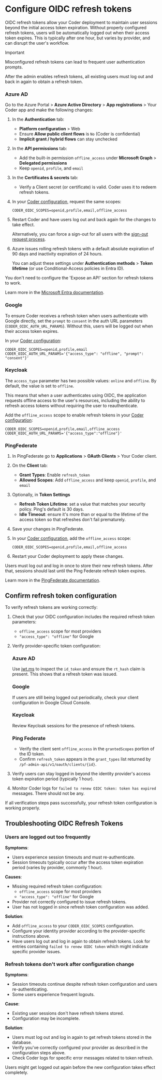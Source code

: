 # Configure OIDC refresh tokens

OIDC refresh tokens allow your Coder deployment to maintain user sessions beyond the initial access token expiration.
Without properly configured refresh tokens, users will be automatically logged out when their access token expires.
This is typically after one hour, but varies by provider, and can disrupt the user's workflow.

> [!IMPORTANT]
> Misconfigured refresh tokens can lead to frequent user authentication prompts.
>
> After the admin enables refresh tokens, all existing users must log out and back in again to obtain a refresh token.

<div class="tabs">

<!-- markdownlint-disable MD001 -->

### Azure AD

Go to the Azure Portal > **Azure Active Directory** > **App registrations** > Your Coder app and make the following changes:

1. In the **Authentication** tab:

   - **Platform configuration** > Web
   - Ensure **Allow public client flows** is `No` (Coder is confidential)
   - **Implicit grant / hybrid flows** can stay unchecked

1. In the **API permissions** tab:

   - Add the built-in permission `offline_access` under **Microsoft Graph** > **Delegated permissions**
   - Keep `openid`, `profile`, and `email`

1. In the **Certificates & secrets** tab:

   - Verify a Client secret (or certificate) is valid.
     Coder uses it to redeem refresh tokens.

1. In your [Coder configuration](../../../reference/cli/server.md#--oidc-auth-url-params), request the same scopes:

   ```env
   CODER_OIDC_SCOPES=openid,profile,email,offline_access
   ```

1. Restart Coder and have users log out and back again for the changes to take effect.

   Alternatively, you can force a sign-out for all users with the
   [sign-out request process](https://learn.microsoft.com/en-us/entra/identity-platform/v2-protocols-oidc#send-a-sign-out-request).

1. Azure issues rolling refresh tokens with a default absolute expiration of 90 days and inactivity expiration of 24 hours.

   You can adjust these settings under **Authentication methods** > **Token lifetime** (or use Conditional-Access policies in Entra ID).

You don't need to configure the 'Expose an API' section for refresh tokens to work.

Learn more in the [Microsoft Entra documentation](https://learn.microsoft.com/en-us/entra/identity-platform/v2-protocols-oidc#enable-id-tokens).

### Google

To ensure Coder receives a refresh token when users authenticate with Google directly, set the `prompt` to `consent`
in the auth URL parameters (`CODER_OIDC_AUTH_URL_PARAMS`).
Without this, users will be logged out when their access token expires.

In your [Coder configuration](../../../reference/cli/server.md#--oidc-auth-url-params):

```env
CODER_OIDC_SCOPES=openid,profile,email
CODER_OIDC_AUTH_URL_PARAMS='{"access_type": "offline", "prompt": "consent"}'
```

### Keycloak

The `access_type` parameter has two possible values: `online` and `offline`.
By default, the value is set to `offline`.

This means that when a user authenticates using OIDC, the application requests offline access to the user's resources,
including the ability to refresh access tokens without requiring the user to reauthenticate.

Add the `offline_access` scope to enable refresh tokens in your
[Coder configuration](../../../reference/cli/server.md#--oidc-auth-url-params):

```env
CODER_OIDC_SCOPES=openid,profile,email,offline_access
CODER_OIDC_AUTH_URL_PARAMS='{"access_type":"offline"}'
```

### PingFederate

1. In PingFederate go to **Applications** > **OAuth Clients** > Your Coder client.

1. On the **Client** tab:

   - **Grant Types**: Enable `refresh_token`
   - **Allowed Scopes**: Add `offline_access` and keep `openid`, `profile`, and `email`

1. Optionally, in **Token Settings**

   - **Refresh Token Lifetime**: set a value that matches your security policy. Ping's default is 30 days.
   - **Idle Timeout**: ensure it's more than or equal to the lifetime of the access token so that refreshes don't fail prematurely.

1. Save your changes in PingFederate.

1. In your [Coder configuration](../../../reference/cli/server.md#--oidc-scopes), add the `offline_access` scope:

   ```env
   CODER_OIDC_SCOPES=openid,profile,email,offline_access
   ```

1. Restart your Coder deployment to apply these changes.

Users must log out and log in once to store their new refresh tokens.
After that, sessions should last until the Ping Federate refresh token expires.

Learn more in the [PingFederate documentation](https://docs.pingidentity.com/pingfederate/12.2/administrators_reference_guide/pf_configuring_oauth_clients.html).

</div>

## Confirm refresh token configuration

To verify refresh tokens are working correctly:

1. Check that your OIDC configuration includes the required refresh token parameters:

     - `offline_access` scope for most providers
     - `"access_type": "offline"` for Google

1. Verify provider-specific token configuration:

   <div class="tabs">

   ### Azure AD

   Use [jwt.ms](https://jwt.ms) to inspect the `id_token` and ensure the `rt_hash` claim is present.
   This shows that a refresh token was issued.

   ### Google

   If users are still being logged out periodically, check your client configuration in Google Cloud Console.

   ### Keycloak

   Review Keycloak sessions for the presence of refresh tokens.

   ### Ping Federate

   - Verify the client sent `offline_access` in the `grantedScopes` portion of the ID token.
   - Confirm `refresh_token` appears in the `grant_types` list returned by `/pf-admin-api/v1/oauth/clients/{id}`.

   </div>

1. Verify users can stay logged in beyond the identity provider's access token expiration period (typically 1 hour).

1. Monitor Coder logs for `failed to renew OIDC token: token has expired` messages.
   There should not be any.

If all verification steps pass successfully, your refresh token configuration is working properly.

## Troubleshooting OIDC Refresh Tokens

### Users are logged out too frequently

**Symptoms**:

- Users experience session timeouts and must re-authenticate.
- Session timeouts typically occur after the access token expiration period (varies by provider, commonly 1 hour).

**Causes**:

- Missing required refresh token configuration:
  - `offline_access` scope for most providers
  - `"access_type": "offline"` for Google
- Provider not correctly configured to issue refresh tokens.
- User has not logged in since refresh token configuration was added.

**Solution**:

- Add `offline_access` to your `CODER_OIDC_SCOPES` configuration.
- Configure your identity provider according to the provider-specific instructions above.
- Have users log out and log in again to obtain refresh tokens.
  Look for entries containing `failed to renew OIDC token` which might indicate specific provider issues.

### Refresh tokens don't work after configuration change

**Symptoms**:

- Session timeouts continue despite refresh token configuration and users re-authenticating.
- Some users experience frequent logouts.

**Cause**:

- Existing user sessions don't have refresh tokens stored.
- Configuration may be incomplete.

**Solution**:

- Users must log out and log in again to get refresh tokens stored in the database.
- Verify you've correctly configured your provider as described in the configuration steps above.
- Check Coder logs for specific error messages related to token refresh.

Users might get logged out again before the new configuration takes effect completely.
